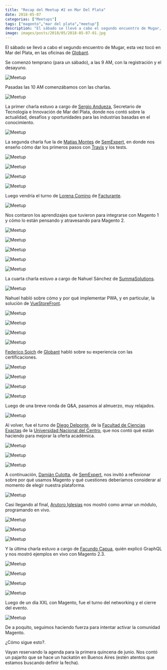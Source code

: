 ```yaml
---
title: "Recap del Meetup #2 en Mar Del Plata"
date: 2018-05-07
categorias: ["Meetups"]
tags: ["magento","mar del plata","meetup"]
description: "El sábado se llevó a cabo el segundo encuentro de Mugar, esta vez tocó en Mar del Plata, en las oficinas de Globant."
image: images/posts/2018/05/2018-05-07-01.jpg
---
```


El sábado se llevó a cabo el segundo encuentro de Mugar, esta vez tocó en Mar del Plata, en las oficinas de [Globant](https://www.globant.com/).

Se comenzó temprano (para un sábado), a las 9 AM, con la registración y el desayuno.

![Meetup](/images/posts/2018/05/2018-05-07-02.jpg#center)

Pasadas las 10 AM comenzábamos con las charlas.

![Meetup](/images/posts/2018/05/2018-05-07-03.jpg#center)

La primer charla estuvo a cargo de [Sergio Andueza](https://twitter.com/AnduezaSergio), Secretario de Tecnología e Innovación de Mar del Plata, donde nos contó sobre la actualidad, desafíos y oportunidades para las industrias basadas en el conocimiento.

![Meetup](/images/posts/2018/05/2018-05-07-04.jpg#center)

La segunda charla fue la de [Matías Montes](https://twitter.com/_barbazul) de [SemExpert](https://twitter.com/semexpert_), en donde nos enseño cómo dar los primeros pasos con [Travis](https://travis-ci.org/) y los tests.

![Meetup](/images/posts/2018/05/2018-05-07-05.jpg#center)

![Meetup](/images/posts/2018/05/2018-05-07-06.jpg#center)

![Meetup](/images/posts/2018/05/2018-05-07-07.jpg#center)

![Meetup](/images/posts/2018/05/2018-05-07-08.jpg#center)

Luego vendría el turno de [Lorena Comino](https://twitter.com/LorenaComino) de [Facturante](https://twitter.com/Facturante).

![Meetup](/images/posts/2018/05/2018-05-07-11.jpg#center)

Nos contaron los aprendizajes que tuvieron para integrarse con Magento 1 y cómo lo están pensando y atravesando para Magento 2.

![Meetup](/images/posts/2018/05/2018-05-07-12.jpg#center)

![Meetup](/images/posts/2018/05/2018-05-07-13.jpg#center)

![Meetup](/images/posts/2018/05/2018-05-07-14.jpg#center)

![Meetup](/images/posts/2018/05/2018-05-07-15.jpg#center)

![Meetup](/images/posts/2018/05/2018-05-07-16.jpg#center)

La cuarta charla estuvo a cargo de Nahuel Sánchez de [SummaSolutions](https://twitter.com/summasolutions).

![Meetup](/images/posts/2018/05/2018-05-07-17.jpg#center)

Nahuel habló sobre cómo y por qué implementar PWA, y en particular, la solución de [VueStoreFront](https://twitter.com/VueStorefront).

![Meetup](/images/posts/2018/05/2018-05-07-18.jpg#center)

![Meetup](/images/posts/2018/05/2018-05-07-19.jpg#center)

![Meetup](/images/posts/2018/05/2018-05-07-20.jpg#center)

![Meetup](/images/posts/2018/05/2018-05-07-21.jpg#center)

[Federico Soich](https://twitter.com/federicosoich) de [Globant](https://www.globant.com/) habló sobre su experiencia con las certificaciones.

![Meetup](/images/posts/2018/05/2018-05-07-22.jpg#center)

![Meetup](/images/posts/2018/05/2018-05-07-23.jpg#center)

![Meetup](/images/posts/2018/05/2018-05-07-24.jpg#center)

![Meetup](/images/posts/2018/05/2018-05-07-25.jpg#center)

Luego de una breve ronda de Q&A, pasamos al almuerzo, muy relajados.

![Meetup](/images/posts/2018/05/2018-05-07-27.jpg#center)

Al volver, fue el turno de [Diego Delponte](https://twitter.com/diegodalponte), de la [Facultad de Ciencias Exactas](https://twitter.com/FCEx_UNICEN) de la [Universidad Nacional del Centro](https://twitter.com/UnicenARG), que nos contó qué están haciendo para mejorar la oferta académica.

![Meetup](/images/posts/2018/05/2018-05-07-28.jpg#center)

![Meetup](/images/posts/2018/05/2018-05-07-29.jpg#center)

![Meetup](/images/posts/2018/05/2018-05-07-30.jpg#center)

A continuación, [Damián Culotta](https://twitter.com/barbanet), de [SemExpert](https://twitter.com/semexpert_), nos invitó a reflexionar sobre por qué usamos Magento y qué cuestiones deberíamos considerar al momento de elegir nuestra plataforma.

![Meetup](/images/posts/2018/05/2018-05-07-31.jpg#center)

Casi llegando al final, [Arutoro Iglesias](https://twitter.com/Arturo_I) nos mostró como armar un módulo, programando en vivo.

![Meetup](/images/posts/2018/05/2018-05-07-32.jpg#center)

![Meetup](/images/posts/2018/05/2018-05-07-33.jpg#center)

![Meetup](/images/posts/2018/05/2018-05-07-34.jpg#center)

Y la última charla estuvo a cargo de [Facundo Capua](https://twitter.com/facundocapua), quién explicó GraphQL y nos mostró ejemplos en vivo con Magento 2.3.

![Meetup](/images/posts/2018/05/2018-05-07-35.jpg#center)

![Meetup](/images/posts/2018/05/2018-05-07-36.jpg#center)

![Meetup](/images/posts/2018/05/2018-05-07-37.jpg#center)

![Meetup](/images/posts/2018/05/2018-05-07-38.jpg#center)

Luego de un día XXL con Magento, fue el turno del networking y el cierre del evento.

![Meetup](/images/posts/2018/05/2018-05-07-01.jpg#center)

De a poquito, seguimos haciendo fuerza para intentar activar la comunidad Magento.

¿Cómo sigue esto?.

Vayan reservando la agenda para la primera quincena de junio. Nos contó un pajarito que se hace un hackatón en Buenos Aires (estén atentos que estamos buscando definir la fecha).
